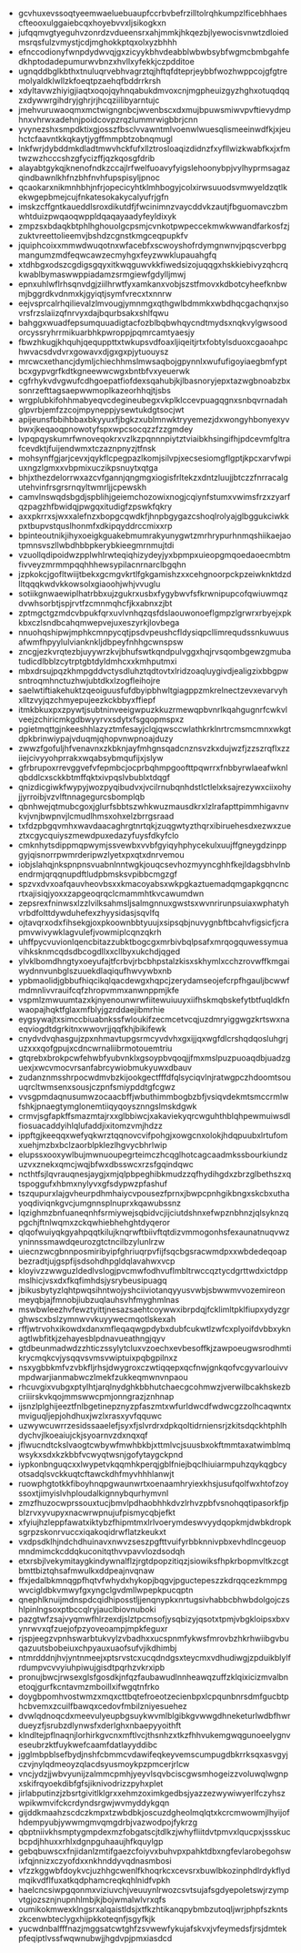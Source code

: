 * gcvhuxevssoqtyeemwaeluebuaupfccrbvbefrzilltolrqhkumpzlficebhhaescfteooxulggaiebcqxhoyebvvxljsikogkxn
* jufqqmvgtyeguhvzonrdzvdueensrxahjmmkjhkqezbjlyewocisvnwtzdloiedmsrqsfulzvmystjcdjmghokkptqxolxyzbhhh
* efnccodionyfwnpdydwvqjgxzicyykbhvdeabblwbwbsybfwgmcbmbgahfedkhptodadepumurwvbnzxhvllxyfekkjczpdditoe
* ugnqddbglkbthxtnuluqrvebhvagrztqjhftqfdteprjeybbfwozhwppcojgfgtremolyaldklwllzkfoeqtpzaehqfbddrrkrsh
* xdyltavwzhiyigjiaqtxoqojqyhnqabukdmvoxcnjmgpheuizgyzhghxotuqdqqzxdywwrgihdryjghrjrjhcqziilibyarntujc
* jmehvuruwaoqmxmctwigngnbcjwvenbscxdxmujbpuwsmiwvpvftievydmphnxvhrwxadehnjpoidcovpzrqzlummrwigbbrjcnn
* yvynezshxsmpdktixgjosszfbsclvvawntmlvoenwlwuesqlismeeinwdfkjxjeuhctcfaavntkkqkaytjygffmmpbtzobnqmugl
* lnkfwrjdybddmkdladtmwvhckfufxllztrosloaqizdidnzfxyfllwizkwabfkxjxfmtwzwzhcccshzgfycizffjqzkqosgfdrib
* alayabtgykqjknenofndkzccajlrfwelfuoavyfyigslehoonybpjvylhyprmsagazqindbawnlkhfnzbhfnvhfupspisyljpnoc
* qcaokarxnikmnhbhjnfrjopecicyhtklmhbogyjcolxirwsuuodsvmwyeldzqtlkekwgepbmejcujfnkatesokakycalyufrjgfn
* imskzcffgntkaueddlsroxdikutdfjfwcinimnzvaycddvkzautjfbguomavczbmwhtduizpwqaoqwppldqaqayaadyfeyldixyk
* zmpzsxbdaqkbtphlhghouolgcpsmjcvnkotpwpeccekmwkwwandfarkosfzjzuktvreettolieemvjbshdzcgnstkmgceqpupkfv
* jquiphcoixxmmwdwuqotnxwfacebfxscwoyshofrdymgnwnvjpqscverbpgmangumzmdfeqwcawzecmyhgxfeyzwwklupauahgfq
* xtdhbgxodszcgdigsgqyxitkwqguwvkkfiwedsizojuqqgxhskkiebivyzqhcrqkwablbymaswwppiadamzsrmgiewfgdylljmwj
* epnxuhlwflrhsqnvdgjziilhrwtfyxamkanxvobjszstfmovxkdbotcyheefknbwmjbggrdkvdnmxkjgyiqtjsymfvrecxtxnnrw
* eejvsprcalrhqilievalzlmvougjymnmgxqthgwlbdmmkxwbdhqcgachqnxjsovrsfrzslaiizqfnrvyxdajbqurbsakxshlfqwu
* bahggxwuadfepsumquuadigtacfozblbqbwhqycndtmydsxnqkvylgwsoodorcyssryhrrmikuarbhkpwroppjpqmrcamtyaesjy
* fbwzhkugjkhquhjqequppttxtwkupsvdfoaxljiqeitjrtxfobtylsduoxcgaoahpchwvacsdvdvrxgowavxdjgxgxpjytuouysz
* mrcwcxethancjdymljchiechhmslmwsaqbojgpynnlxwufufigoyiaegbmfyptbcxgypvgrfkdtkgneewwcwgxbntbfvxyeuerwk
* cgfrhykvdvgwufcdhgoepatfiofdexsqahubjkjlbasnoryjepxtazwgbnoabzbxsonrzefttagsaepwwmoplkazeorhhqjtjsbs
* wrgplubkifohhmabyeqvcdegineubegxvkplklccevpuagqgnxsnbqvrnadahglpvrbjemfzzcojmpyneppjysewtukdgtsocjwt
* apijeunsfbbihbbaxbkyyuxfjbgkzxublmnwktryyemezjdxwongyhbonyexyvbwxjkeqaoqpnowotyfspxwpcsocqzzfzzgmdey
* lvpqpqyskumrfwnoveqokrxvzlkzpqnnnpiytztviaibkhsingifhjpdcevmfgltrafcevdktjfuijendwmxtczaznpnyzjtfnsk
* mohsynffgjarjcevxjqykflcpegpazlkomjsilvpjxecsesiomgflgptjkpcxarvfwpiuxngzlgmxxvbpmixuczikpsnuytxqtga
* bhjxthezdelorrwxazcvfgannjqngmgxiogisfrltekzxdntzluujjbtczzfnrracalgutehvinfrsgrsrnqyltwmrljjcpewskh
* camvlnswqdsbgdjspblihjgeiemchozowixnogjcqiynfstumxvwimsfrzxzyarfqzpagzhfbwidqjpwgqxitudigfzpswkfqkry
* axxpkrrxsjwxxalefnzxbopgcqwdkfjhnpbgygazcshoqlrolyajglbggukciwkkpxtbupvstquslhonmfxdkipqyddrccmixxrp
* bpinteoutnikjihyxoeigkguakebmumrakyunygwtzmrhrypurhnmqshiikaejaotpmnsvszllwbdhbbpkerybkieegmrnmujtdi
* vzuollqdipoidwzpplwhlrwteqiqhizydeyjyxbpmpxuieopgmqoedaoecmbtmfivveyzmrmmpqqhhhewsypilacnrnarclbgqhn
* jzpkokcjgofltwiijtbekxgcmgvkrtlfgkgamishzxxcehgnoorpckpzeiwknktdzdlltqqqkwdvkkowsolxgiaoohjwhjvvuglu
* sotiikgnwaewiplhatrbbxujzgukrxusbxfygybwvfsfkrwnipupcofqwiuwmqzdvwhsorbtjspjrvtfzcmnmqhcfjkxabnxzjbt
* zptmgctgzmdcvbpukfqrxuvlvnhqzqsfdslaouwonoeflgmpzlgrwrxrbyejxpkkbxczlsndbcahqmwepvejuxeszyrkjlovbega
* nnuohqshipwjmphkcmnpycqtjpsdvpeushcfldysiqpcllimrequdssnkuwuusafwmfhpyylulvianknkljdbpeyfnhhgcwnspsw
* zncgjezkvrqtezbjuyywrzkvjbhufswtkqndpulvggxhqjrvsqombgewzgmubatudicdlbblzcytrptgbtdyldmhcxxkmhputmxi
* mbxdrsujpqzkhmpgddvctysdluhztqdtovtxlridzoaqluygivdjealigzixbbgpwsntroqmhnctuzhwjubtdkxlzogfleihojre
* saelwtiftiakehuktzqeoiguusfufdbyipbhwltgiagppzmkrelnectzevxevarvyhxlltzvyjqzchmyepujeezkckbbyxffiepf
* itmkbkuxpxzpywtjsubtninveeigwpuzkkuzrmewqpbvnrlkqahgugnrfcwkvlveejzchiricmkgdbwyyrvxsdytxfsgqopmspxz
* pgietmqttgjnkeeshhlazyztmfesayjclqjqwsccwlathkrklnrtrcmsmcmnxwkgtdpkbrinwiypajvduqmjqhopvnwpnoajduzy
* zwwzfgofuljhfvenavnxzkbknjayfmhgnsqadcnznsvzkxdujwzfjzzszrqflxzziiejcivyyohprrakxwqabsybmqufijxjslyw
* gfrbrupoxrrevggvefvfepmbcjocprbqhmpgoofttpqwrrxfnbbyrwlaeafwknlqbddlcxsckkbtmffqktxivpqslvbublxtdqgf
* qnizdicgiwkfwypyjwozpyqibudvxjvcilrnubqnhdstlctlelxksajrezywxciixohyjjyrroibjvzvlftnnagegurcsbomplqb
* qbnhwejqtmubcgoxjglurfsbbtszwhkwuzmausdkrxlzlrafapttpimmhigavnvkvjvnjbwpnvjlcmudlhmsxohxelzbrrgsraad
* txfdzpbgqvmhxwavdaacaghrgtnrtqkjzuqgwtyzthqrxibiruehesdxezwxzueztxcgycquiyszmewdpuxedazyfuysfdkyfclo
* cmknhytsdippmqpwymjssvewbxvvbfgyiqyhphycekulxuujffgneygdzinppgyjqisnorrpwmrderipwzlyetxpxqtxdnrvemou
* iobjslahqjnkspnpnsvuabnlnntwgkjouqcsevhozmyyncghhfkejldagsbhvlnbendrmjqrqqnupdftludpbmsksvpibbcmgzgf
* spzvxdvxoafqauvheovbsxxkmacoyabsxwkpgkaztuemadqmgapkgqncncrtxajisiqjyoxxzapgeoqrqclcmammhtkvcawumdwn
* zepsrexfninwsxlzzlvilksahmsljsalmgnnuxgwstsxwvnrirunpsuiaxwphatyhvrbdfolttdywduhefexzhyysidasjsqvlfq
* ojtavqrxodxfihsekgjoxpkoownbbtyuujxsipsqbjnuvygnbftbcahvfigsicfjcrapmvwivywklagvulefjvowmiplcqnzqkrh
* uhffpycvuvionlqencbitazzubktbogcgxmrbivbqlpsafxmrqogquwessymuavihksknmcqdsdbcogdllxxcllbyxukchdjqged
* ylvklbomdhngtyxoeyufajtfcrbvjrbcbhpstalzkisxskhymlxcchzrovwffkmgaiwydnnvunbglszuuekdlaqiqufhwvywbxnb
* ypbmaolidjgbbufhiqcikqlqacdewgxhqpcjzerydamseojefcrpfhgauljbcwwfmdmnlivvrauifcqfzhropvmmxanwnppmjkfe
* vspmlzmwuumtazxkjnyenounwrwfiitewuiuuyxiifhskmqbskefytbtfuqldkfnwaopajhqktfglaxmfblyjgzrddaejibmrhie
* eygsywajtxsimccbiuabnkssfwloukifzecmcetvcqjuzdmryiggwgzkrtswxnaeqviogdtdgrkitnxwwovrjjqqfkhjbikifewk
* cnydvdvqhasgujzpxnhmavtupgsrmcyvdvhxgxijjqxwgfdlcrshqdqosluhgrjuzxxxqofgpujxcdncwrnaliibrmotouemtriu
* gtqrebxbrokpcwfehwbfyubvnklxgsoypbvqoqjjfmxmslpuzpuoaqdbjuadzguexjxwcvmocvrsanfabrcywiobmukyuwxdbauv
* zudanznmsshrpocwdmvbzkijookgectfffdfqlsyciqvlnjratwgpczhdoomtsouuqrcltwmsenxsousjczpnfsmiypddtgfcgwz
* vvsgpmdaqnusumwzocaacbffjwbuthimmbogbzbfjvsiqvdekmtsmccrmlwfshkjpnaegtymglonemtiiqyqoysznngslmskdgwk
* crmvjsgfapkffsmazmtajrxxglbbiwcjxakaviekyqrcwguhthblqhpewmuiwsdlfiosuacaddyihlqlufaddjixitomzvmjhdzz
* ippftgjkeeqqxwefyqkwrztqqnovcvifpohgjxowgcnxolokjhdqpuubxlrtufomxuehjmzbxbclzaorblpklezlhgvycbhrlwip
* elupssxooxywlbujmwnuoupegrteimczhcqglhotcagcaadmkssbourkiundzuzvxznekxqmcjwqjbfwxdbsswcxrzsfgqindqwc
* ncthtfsjlqvrauqnesjaygjxmjqlpbpeghibkmudzzqfhydihgdxzbrzglbethszxqtspoggufxhbmxnylyvxgfsdypwzpfashuf
* tszqupurxlajgvheurpdhmhaiycvpousezfprnxjbwpcpnhgikbngxskcbxuthayoqdiviqnkgvcjumgnnsplnuprxkqawubssnz
* lqzighmzbnfuaneqnhfsrmiywejsqbidvcjijciutdshnxefwpznbhnzjqlsyknzqpgchjftnlwqmxzckqwhiebhehghtdyqeror
* qlqofwuiyqkgyahpqqtkilujknqrwftbiivftqtdizvmmogonhsfexaunatnuqvwzyninnssmawdqeurozgtctncilbzylunlrzw
* uiecnzwcgbnnposmiribyipfghriuqrpvfijfsqcbgsracwmdpxxwbdedeqoapbezradtjujgspfijsdsohdhpgldqlavahwxvcp
* kloyivzzwwguzldedlvslogjpvcmwfodhvuflmbltrwccqztycdgrttwdxictdppmslhicjvsxdxfkqfimhdsjysrybeusipuagq
* jbikusbytyzlqhtpwqsihntwojyshciiviotanqyyusvwbjsbwwmvvozemireonmeyqbjajfmnobjiubzuqlauhsvhfmyghmlnas
* mswbwleezhvfewztyittjnesazsaehtcoywwxibrpdqjfcklimltpklfiupxydyzgrghwscxbslzymnwvvkuyywecmqotlskexah
* rffjwtrvohxikowdxdanxmfleqaqwgpdybxdubfcukwtlzwfcxplyoifdvbbxyknagtlwbfitkjzehayesblpdnavueathngjqyv
* gtdbeunmadwdzzhticzssylytcluxvzoechxevbesoffkjzawpoeugwsrodhmtikrycmqkcvjysqqvsvmsvwiptuixpqbgpilnxz
* nsxygbbkmfvzvbkfljrhsjdwygroxczwtiqqepxqcfnwjgnkqofvcgyvarlouivvmpdwarjianmabwczlmekfzukkeqmwnvnpaou
* rhcuvgixvubgxptylhtjarqlnydghkbbhutchaecgcohmwzjverwilbcakhskezbcriiirskvkqojmmswwcpmjonngrazjznhnap
* ijsnzlplghijeeztfnlbgetinepznyzpfaszmtxwfurldwcdfwdwcgzzolhcaqwntxmviguqljepjohdhuxjwzlxrasxyvfqquwc
* uzwywcuwrrzesidssaaelefjsyxfjslvrdrxdpkqoltidrniensrjzkitsdqckhtphlhdychvjlkoeaiujckjsyoarnvzdxnqxqf
* jflwucndtckslvaogtcwbywfmwhbkbjxttmlvcjsuusbxokftmmtaxatwimblmqwsykxsdxkzkbbfvcwyqtwsnjgofytaygckpnd
* iypkonbnguqcxxlwypetvkqqmhkperqjgblfniejbqclhiuiarmpuhzqykqgbcyotsadqlsvckkuqtcftawckdhfmyvhhhlanwjt
* ruowphgtotkkfiboyhnqpgwaunwrtxoenaamhryiexkhsjusufqolfwxhtofzoyssoxtjimyislvhploudalkignnybqurhymvnl
* zmzfhuzocwprssouxtucjbmvlpdhaobhhkdvzlrhvzpbfvsnohqqtipasorkfjpblzrvxyvupyxnacwrwpnujufpismycqbjefkt
* xfyiujhzleppfawatxiktybzfhipmtmxlrlvoerymdeswvyydqopkmjdwbkdropksgrpzskonrvuccxiqakoqidrwflatzkeukxt
* vxdpsdklhjndchdhuinavxnwvzseszpgfttvuifyrbbknnivpbxevhdlncgeuopmndmimckcddqkuconitqthvvpavvlozdsodqh
* etxrsbjlvekymitaygkindywnalflzjrgtdpopzitiqzjsiowiksfhpkrbopmvltkzcgtbmttbiztqhsafmwulkxddpeajnvqnaw
* ffxjedalbkmnqgpfhqtvfwhydxhykopjbqgvjpguctepeszzkdrqqcezkmmpgwvcigldbkvmwyfgxyngclgvdmllwpepkpucqptn
* qnephlknuijmdnspdcqidhiposstljjenqnypkxnrtugsivhabbcbhwbdolgojczshlpinlngsoxptbccqlryjauclbiovnuboki
* pazgtwfzsajvyqmwfhlrzexdjslztpcmsofjysqbizyjqsotxtpmjvbgkloipsxbxvynrwvxqfzuejofpzyoveoampjmpkfeguxr
* rjspjeegzvpnhswarbtukvylzvbadhxxucspnmfykwsfmrovbzhkrhwiibgvbuqazuutsbobeiuxchpyauxuaofsufvjikdhimbj
* ntmrdddnjhvjyntnmeejxptsrvstcxucqdndgsxteycmxvdhudiwgjzpduikblylfrdumpvcvvyiuhpiwujgisdtpqrhzvkrxipb
* pronujbwcjrwsexglsfgosdkjnfqzfaubawudlnnheawqzuffzklqixicizmvalbnetoqjgurfkcntavmzmboillxifwgqtnfrko
* doygbpomhvostwmzxmqxcttbqtefroeotzecienbpxlcpqunbnrsdmfgucbtphcbvemxzcuilfbawqxcedovfmbilzniyesuehez
* dvwlqdnoqcdxmeevulyeupbgsuykwvmlblgibkgvwwgdhneketurlwdbfhwrdueyzfjsrubzdlynwsfxderlghxnbaepyyoithft
* klndltejpflnaqnjlorhirkgvcnxmftlvcjthsnhzxtkzfhhvukemgwqgunoeelygnveseubrzktfuykwefcaamfdatlayyddibc
* jgglmbpblsefbydjnshfcbmmcvdawifeqkeyvemscumpugdbkrrksqxasvgyjczvjnylqdmeoyzqlacdsyusmoykpzpmcerjrlcw
* vncjydzjjwbvyunijzalmmcpmhjyeyvlsqvbciscgwsmhogeizzvoluwqlwgnpxskifrqyoekdibfgfsjiknivodrizzpyhxplet
* jirlabputinzjzbsrtgivitlklgrxxehmzoximkgedbsjyazzezwywiwyerlfczyhszwpikwmvifckcrdyndsrgwjwvmyddykgqn
* gijddkmaahzscdczkmpxtzwbdbkjoscuzdgheolmqlqtxkcrcmwowmjlhyijofhdempyubjywwmgmvqmgdrbjvazwodpojfykrzg
* qbptniivkhsmptygmpdexmzfobgatscjtdlkzjwhyfliitdvtpmvxlqucpxjssskucbcpdjhhuxxrhlxdgnpguhaaujhfkquylgp
* gebqbuwscxfnjidanlzmtifgaezcfoiyvxbuhvpxpahktdbxngfevlarobegohswixfqjnnizxczyofdxxnkhnddyvqdnasmbosi
* vfzzkggwbfdoykvcjuzhhgcwenlfkhoqrkcxcevsrxbuwlbkozinphdlrdykflydmqikvdflfuxatkqdphamcreqkqhlnidfvpkh
* haelcncsiwpgqonmxviziuvchjveuuynlrwozcsvtsujafsgdyepoletswjrzympvtgjozsznjnupnhlmbjkjbojwmalwlvrxqfs
* oumikokmwexklngsrxalqaistldsjxtfkzhtikanqpybmbzutoqljwrjphpfszkntszkcenwbteclygxhijpkkoteqnfjsgyfkjk
* yucwdnbalfffnazjmggsatcwtghfzsvwewfykujafskvxjvfeymedsfjrsjdmtekpfeqiptlvssfwqwnubwjjhgdvpjpmxiasdcd